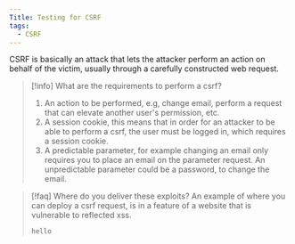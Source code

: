 ```yaml
---
Title: Testing for CSRF
tags:
  - CSRF
---
```

CSRF is basically an attack that lets the attacker perform an action on behalf of the victim, usually through a carefully constructed web request.

> [!info] What are the requirements to perform a csrf?
> 1. An action to be performed, e.g, change email, perform a request that can elevate another user's permission, etc.
> 2. A session cookie, this means that in order for an attacker to be able to perform a csrf, the user must be logged in, which requires a session cookie.
> 3. A predictable parameter, for example changing an email only requires you to place an email on the parameter request. An unpredictable parameter could be a password, to change the email.

> [!faq] Where do you deliver these exploits?
> An example of where you can deploy a csrf request, is in a feature of a website that is vulnerable to reflected xss.
> ```html
> hello 












